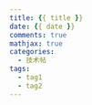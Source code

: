 ```yaml
---
title: {{ title }}
date: {{ date }}
comments: true
mathjax: true
categories:
  - 技术帖
tags:
  - tag1
  - tag2
---
```

